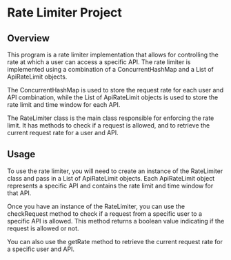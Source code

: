 # Rate Limiter Project

## Overview

This program is a rate limiter implementation that allows for controlling the rate at which a user can access a specific API. The rate limiter is implemented using a combination of a ConcurrentHashMap and a List of ApiRateLimit objects.

The ConcurrentHashMap is used to store the request rate for each user and API combination, while the List of ApiRateLimit objects is used to store the rate limit and time window for each API.

The RateLimiter class is the main class responsible for enforcing the rate limit. It has methods to check if a request is allowed, and to retrieve the current request rate for a user and API.

## Usage
To use the rate limiter, you will need to create an instance of the RateLimiter class and pass in a List of ApiRateLimit objects. Each ApiRateLimit object represents a specific API and contains the rate limit and time window for that API.

Once you have an instance of the RateLimiter, you can use the checkRequest method to check if a request from a specific user to a specific API is allowed. This method returns a boolean value indicating if the request is allowed or not.

You can also use the getRate method to retrieve the current request rate for a specific user and API.
